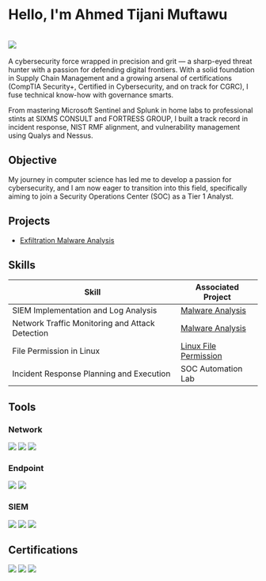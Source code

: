 # Hello, I'm Ahmed Tijani Muftawu
<br />
<a href="https://www.linkedin.com/in/ahmed-muftawu-451886269">
  <img src="https://img.shields.io/badge/-LinkedIn-0072b1?&style=for-the-badge&logo=linkedin&logoColor=white" />
</a>
<br />
<br />
A cybersecurity force wrapped in precision and grit — a sharp-eyed threat hunter with a passion for defending digital frontiers. With a solid foundation in Supply Chain Management and a growing arsenal of certifications (CompTIA Security+, Certified in Cybersecurity, and on track for CGRC), I fuse technical know-how with governance smarts.

From mastering Microsoft Sentinel and Splunk in home labs to professional stints at SIXMS CONSULT and FORTRESS GROUP, I built a track record in incident response, NIST RMF alignment, and vulnerability management using Qualys and Nessus.

## Objective

My journey in computer science has led me to develop a passion for cybersecurity, and I am now eager to transition into this field, specifically aiming to join a Security Operations Center (SOC) as a Tier 1 Analyst.

## Projects
- <a href="https://github.com/ahmedtj92/Malware-Analysis/blob/main/README.md"> Exfiltration Malware Analysis</a>



## Skills

| Skill                                         | Associated Project         |
|-----------------------------------------------|----------------------------|
| SIEM Implementation and Log Analysis          | <a href="https://github.com/ahmedtj92/Malware-Analysis/blob/main/README.md">Malware Analysis</a>|
| Network Traffic Monitoring and Attack Detection | <a href="https://github.com/ahmedtj92/Malware-Analysis/blob/main/README.md">Malware Analysis</a>|
| File Permission in Linux                  | <a href="https://github.com/ahmedtj92/File-Permission-in-Linux">Linux File Permission </a>|
| Incident Response Planning and Execution      | SOC Automation Lab|




## Tools

### Network
<div>
    <img src="https://img.shields.io/badge/-Wireshark-1679A7?&style=for-the-badge&logo=Wireshark&logoColor=white" />
    <img src="https://img.shields.io/badge/-Suricata-EF3B2D?&style=for-the-badge&logo=Suricata&logoColor=white" />
    <img src="https://img.shields.io/badge/-Zeek-777BB4?&style=for-the-badge&logo=Zeek&logoColor=white" />
</div>

### Endpoint
<div>
    <img src="https://img.shields.io/badge/-Microsoft_Defender_for_Endpoint-00A4EF?&style=for-the-badge&logo=Microsoft&logoColor=white" />
    <img src="https://img.shields.io/badge/-Velociraptor-4B275F?&style=for-the-badge&logo=Velociraptor&logoColor=white" />
</div>

### SIEM
<div>
    <img src="https://img.shields.io/badge/-Microsoft_Sentinel-0078D4?&style=for-the-badge&logo=Microsoft&logoColor=white" />
    <img src="https://img.shields.io/badge/-Splunk-000000?&style=for-the-badge&logo=Splunk&logoColor=white" />
    <img src="https://img.shields.io/badge/-Elastic-005571?&style=for-the-badge&logo=Elastic&logoColor=white" />
</div>

## Certifications

<div>
<img src="https://img.shields.io/badge/-Security%2B-FF0000?&style=for-the-badge&logo=CompTIA&logoColor=white" />
<img src="https://img.shields.io/badge/-Google%20Cybersecurity%20Cert-4285F4?style=for-the-badge&logo=google&logoColor=white" />
<img src="https://img.shields.io/badge/-ISC2%20Certified%20Cybersecurity-006B5F?style=for-the-badge&logo=ISC2&logoColor=white" />




</div>

